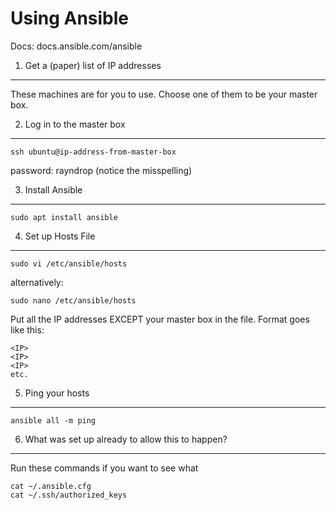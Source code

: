 Using Ansible
=============

Docs: docs.ansible.com/ansible


1. Get a (paper) list of IP addresses
-------------------------------------

These machines are for you to use.
Choose one of them to be your master box.

2. Log in to the master box
---------------------------

    ssh ubuntu@ip-address-from-master-box

password: rayndrop
(notice the misspelling)


3. Install Ansible
------------------

    sudo apt install ansible

4. Set up Hosts File
--------------------

    sudo vi /etc/ansible/hosts

alternatively:

    sudo nano /etc/ansible/hosts

Put all the IP addresses EXCEPT your master box in the file.
Format goes like this:

    <IP>
    <IP>
    <IP>
    etc.

5. Ping your hosts
------------------

    ansible all -m ping


6. What was set up already to allow this to happen?
---------------------------------------------------

Run these commands if you want to see what

    cat ~/.ansible.cfg
    cat ~/.ssh/authorized_keys


